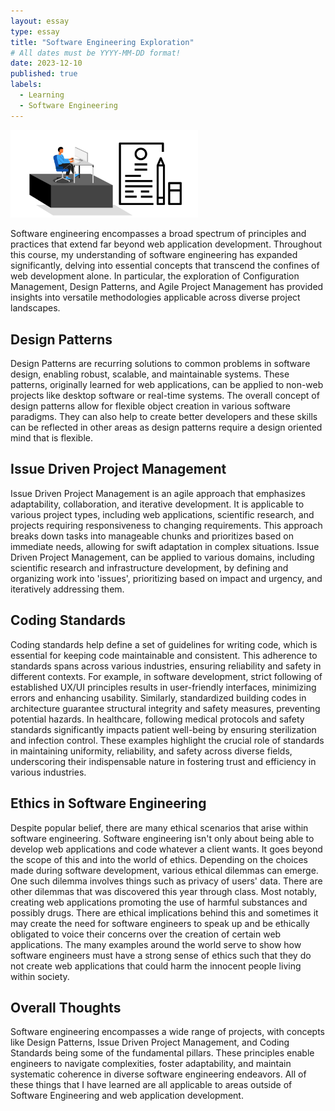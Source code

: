 ```yaml
---
layout: essay
type: essay
title: "Software Engineering Exploration"
# All dates must be YYYY-MM-DD format!
date: 2023-12-10
published: true
labels:
  - Learning
  - Software Engineering
---
```


<img width="300px" class="rounded float-start pe-4" src="/img/Tips-for-Developing-a-Strong-Software-Engineer-Portfolio-scaled.jpg">

Software engineering encompasses a broad spectrum of principles and practices that extend far beyond web application development. Throughout this course, my understanding of software engineering has expanded significantly, delving into essential concepts that transcend the confines of web development alone. In particular, the exploration of Configuration Management, Design Patterns, and Agile Project Management has provided insights into versatile methodologies applicable across diverse project landscapes.

## Design Patterns

Design Patterns are recurring solutions to common problems in software design, enabling robust, scalable, and maintainable systems. These patterns, originally learned for web applications, can be applied to non-web projects like desktop software or real-time systems. The overall concept of design patterns allow for flexible object creation in various software paradigms. They can also help to create better developers and these skills can be reflected in other areas as design patterns require a design oriented mind that is flexible.

## Issue Driven Project Management

Issue Driven Project Management is an agile approach that emphasizes adaptability, collaboration, and iterative development. It is applicable to various project types, including web applications, scientific research, and projects requiring responsiveness to changing requirements. This approach breaks down tasks into manageable chunks and prioritizes based on immediate needs, allowing for swift adaptation in complex situations. Issue Driven Project Management, can be applied to various domains, including scientific research and infrastructure development, by defining and organizing work into 'issues', prioritizing based on impact and urgency, and iteratively addressing them.

## Coding Standards

Coding standards help define a set of guidelines for writing code, which is essential for keeping code maintainable and consistent. This adherence to standards spans across various industries, ensuring reliability and safety in different contexts. For example, in software development, strict following of established UX/UI principles results in user-friendly interfaces, minimizing errors and enhancing usability. Similarly, standardized building codes in architecture guarantee structural integrity and safety measures, preventing potential hazards. In healthcare, following medical protocols and safety standards significantly impacts patient well-being by ensuring sterilization and infection control. These examples highlight the crucial role of standards in maintaining uniformity, reliability, and safety across diverse fields, underscoring their indispensable nature in fostering trust and efficiency in various industries.

## Ethics in Software Engineering

Despite popular belief, there are many ethical scenarios that arise within software engineering. Software engineering isn't only about being able to develop web applications and code whatever a client wants. It goes beyond the scope of this and into the world of ethics. Depending on the choices made during software development, various ethical dilemmas can emerge. One such dilemma involves things such as privacy of users' data. There are other dilemmas that was discovered this year through class. Most notably, creating web applications promoting the use of harmful substances and possibly drugs. There are ethical implications behind this and sometimes it may create the need for software engineers to speak up and be ethically obligated to voice their concerns over the creation of certain web applications. The many examples around the world serve to show how software engineers must have a strong sense of ethics such that they do not create web applications that could harm the innocent people living within society.

## Overall Thoughts

Software engineering encompasses a wide range of projects, with concepts like Design Patterns, Issue Driven Project Management, and Coding Standards being some of the fundamental pillars. These principles enable engineers to navigate complexities, foster adaptability, and maintain systematic coherence in diverse software engineering endeavors. All of these things that I have learned are all applicable to areas outside of Software Engineering and web application development.
